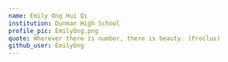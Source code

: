 ```yaml
---
name: Emily Ong Hui Qi
institution: Dunman High School
profile_pic: EmilyOng.png
quote: Wherever there is number, there is beauty. (Proclus)
github_user: EmilyOng
---
```

